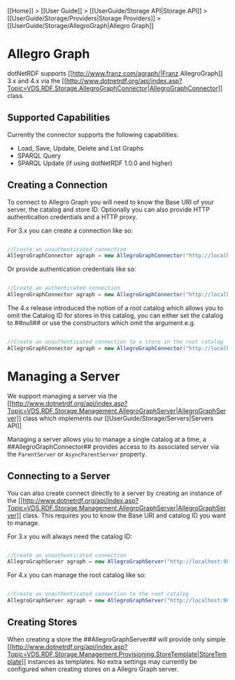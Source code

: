 [[Home]] > [[User Guide]] > [[UserGuide/Storage API|Storage API]] > [[UserGuide/Storage/Providers|Storage Providers]] > [[UserGuide/Storage/AllegroGraph|Allegro Graph]]

# Allegro Graph 

dotNetRDF supports [[http://www.franz.com/agraph/|Franz AllegroGraph]] 3.x and 4.x via the [[http://www.dotnetrdf.org/api/index.asp?Topic=VDS.RDF.Storage.AllegroGraphConnector|AllegroGraphConnector]] class.

## Supported Capabilities 

Currently the connector supports the following capabilities:

* Load, Save, Update, Delete and List Graphs
* SPARQL Query
* SPARQL Update (if using dotNetRDF 1.0.0 and higher)

## Creating a Connection 

To connect to Allegro Graph you will need to know the Base URI of your server, the catalog and store ID.  Optionally you can also provide HTTP authentication credentials and a HTTP proxy.

For 3.x you can create a connection like so:

```csharp

//Create an unauthenticated connection
AllegroGraphConnector agraph = new AllegroGraphConnector("http://localhost:9875", "catalog", "store");
```

Or provide authentication credentials like so:

```csharp

//Create an authenticated connection
AllegroGraphConnector agraph = new AllegroGraphConnector("http://localhost:9875", "catalog", "store", "user", "password");

```

The 4.x release introduced the notion of a root catalog which allows you to omit the Catalog ID for stores in this catalog, you can either set the catalog to ##null## or use the constructors which omit the argument e.g.

```csharp

//Create an unauthenticated connection to a store in the root catalog
AllegroGraphConnector agraph = new AllegroGraphConnector("http://localhost:9875",  "store");
```

# Managing a Server 

We support managing a server via the [[http://www.dotnetrdf.org/api/index.asp?Topic=VDS.RDF.Storage.Management.AllegroGraphServer|AllegroGraphServer]] class which implements our [[UserGuide/Storage/Servers|Servers API]]

Managing a server allows you to manage a single catalog at a time, a ##AllegroGraphConnector## provides access to its associated server via the `ParentServer` or `AsyncParentServer` property.

## Connecting to a Server 

You can also create connect directly to a server by creating an instance of the [[http://www.dotnetrdf.org/api/index.asp?Topic=VDS.RDF.Storage.Management.AllegroGraphServer|AllegroGraphServer]] class.  This requires you to know the Base URI and catalog ID you want to manage.

For 3.x you will always need the catalog ID:

```csharp

//Create an unauthenticated connection
AllegroGraphServer agraph = new AllegroGraphServer("http://localhost:9875", "catalog");
```

For 4.x you can manage the root catalog like so:

```csharp

//Create an unauthenticated connection to the root catalog
AllegroGraphServer agraph = new AllegroGraphServer("http://localhost:9875");
```

## Creating Stores 

When creating a store the ##AllegroGraphServer## will provide only simple  [[http://www.dotnetrdf.org/api/index.asp?Topic=VDS.RDF.Storage.Management.Provisioning.StoreTemplate|StoreTemplate]] instances as templates.  No extra settings may currently be configured when creating stores on a Allegro Graph server.